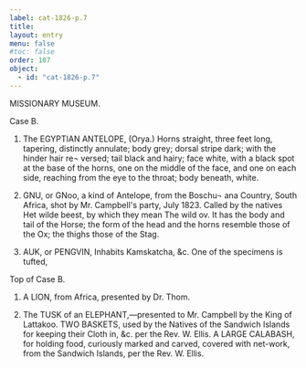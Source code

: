 ```yaml
---
label: cat-1826-p.7
title: 
layout: entry
menu: false
#toc: false
order: 107
object:
  - id: "cat-1826-p.7"
---
```


MISSIONARY MUSEUM.

Case B.

1. The EGYPTIAN ANTELOPE, (Orya.)
Horns straight, three feet long, tapering, distinctly annulate;
body grey; dorsal stripe dark; with the hinder hair re¬
versed; tail black and hairy; face white, with a black
spot at the base of the horns, one on the middle of the
face, and one on each side, reaching from the eye to the
throat; body beneath, white.

2. GNU, or GNoo, a kind of Antelope, from the Boschu¬
ana Country, South Africa, shot by Mr. Campbell's
party, July 1823.
Called by the natives Het wilde beest, by which they mean
The wild ov. It has the body and tail of the Horse; the
form of the head and the horns resemble those of the Ox;
the thighs those of the Stag.

3. AUK, or PENGVIN,
Inhabits Kamskatcha, &c. One of the specimens is tufted,

Top of Case B.

1. A LION, from Africa, presented by Dr. Thom.

2. The TUSK of an ELEPHANT,—presented to Mr.
Campbell by the King of Lattakoo.
TWO BASKETS, used by the Natives of the Sandwich
Islands for keeping their Cloth in, &c. per the Rev.
W. Ellis.
A LARGE CALABASH, for holding food, curiously
marked and carved, covered with net-work, from the
Sandwich Islands, per the Rev. W. Ellis.

